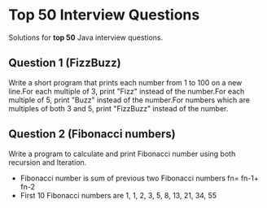 # Top 50 Interview Questions

Solutions for **top 50** Java interview questions.


## Question 1 (FizzBuzz)

Write a short program that prints each number from 1 to 100 on a new line.For each multiple of 3, print "Fizz" instead of the number.For each multiple of 5, print "Buzz" instead of the number.For numbers which are multiples of both 3 and 5, print "FizzBuzz" instead of the number.

## Question 2 (Fibonacci numbers)

Write a program to calculate and print Fibonacci number using both recursion and Iteration.
 * Fibonacci number is sum of previous two Fibonacci numbers fn= fn-1+ fn-2
 * First 10 Fibonacci numbers are 1, 1, 2, 3, 5, 8, 13, 21, 34, 55
